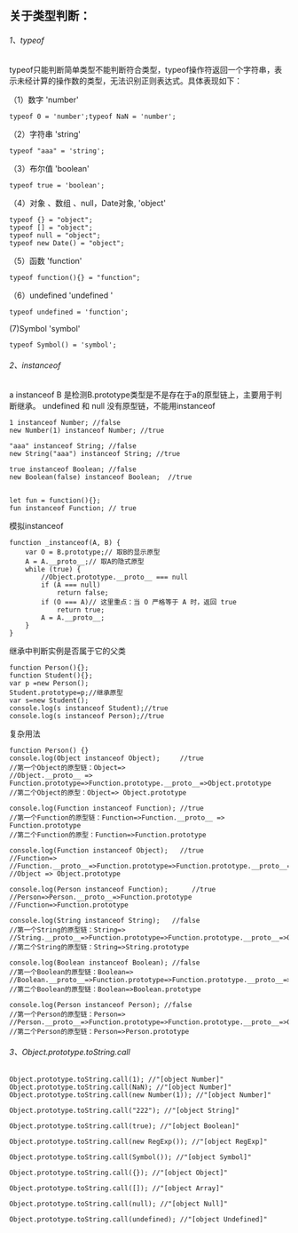 ## 关于类型判断：

###### 1、typeof 

typeof只能判断简单类型不能判断符合类型，typeof操作符返回一个字符串，表示未经计算的操作数的类型，无法识别正则表达式。具体表现如下：

（1）数字  'number'

```
typeof 0 = 'number';typeof NaN = 'number';
```

 （2）字符串  'string'

```
typeof "aaa" = 'string';
```

 （3）布尔值  'boolean'
 
```
typeof true = 'boolean';
```

（4）对象 、数组 、null，Date对象, 'object'

```
typeof {} = "object"; 
typeof [] = "object";
typeof null = "object";
typeof new Date() = "object";
```
（5）函数  'function'

```
typeof function(){} = "function";
```

（6）undefined  'undefined '

```
typeof undefined = 'function';
```
(7)Symbol  'symbol'

```
typeof Symbol() = 'symbol';
```

###### 2、instanceof
a instanceof B 是检测B.prototype类型是不是存在于a的原型链上，主要用于判断继承。
undefined 和 null 没有原型链，不能用instanceof
 
```
1 instanceof Number; //false
new Number(1) instanceof Number; //true

"aaa" instanceof String; //false
new String("aaa") instanceof String; //true

true instanceof Boolean; //false
new Boolean(false) instanceof Boolean;  //true


let fun = function(){};
fun instanceof Function; // true

```
模拟instanceof

```
function _instanceof(A, B) {
    var O = B.prototype;// 取B的显示原型
    A = A.__proto__;// 取A的隐式原型
    while (true) {
        //Object.prototype.__proto__ === null
        if (A === null)
            return false;
        if (O === A)// 这里重点：当 O 严格等于 A 时，返回 true
            return true;
        A = A.__proto__;
    }
}
```

继承中判断实例是否属于它的父类

```
function Person(){};
function Student(){};
var p =new Person();
Student.prototype=p;//继承原型
var s=new Student();
console.log(s instanceof Student);//true
console.log(s instanceof Person);//true
```


复杂用法

```
function Person() {}
console.log(Object instanceof Object);     //true
//第一个Object的原型链：Object=>
//Object.__proto__ => Function.prototype=>Function.prototype.__proto__=>Object.prototype
//第二个Object的原型：Object=> Object.prototype

console.log(Function instanceof Function); //true
//第一个Function的原型链：Function=>Function.__proto__ => Function.prototype
//第二个Function的原型：Function=>Function.prototype

console.log(Function instanceof Object);   //true
//Function=>
//Function.__proto__=>Function.prototype=>Function.prototype.__proto__=>Object.prototype
//Object => Object.prototype

console.log(Person instanceof Function);      //true
//Person=>Person.__proto__=>Function.prototype
//Function=>Function.prototype

console.log(String instanceof String);   //false
//第一个String的原型链：String=>
//String.__proto__=>Function.prototype=>Function.prototype.__proto__=>Object.prototype
//第二个String的原型链：String=>String.prototype

console.log(Boolean instanceof Boolean); //false
//第一个Boolean的原型链：Boolean=>
//Boolean.__proto__=>Function.prototype=>Function.prototype.__proto__=>Object.prototype
//第二个Boolean的原型链：Boolean=>Boolean.prototype

console.log(Person instanceof Person); //false
//第一个Person的原型链：Person=>
//Person.__proto__=>Function.prototype=>Function.prototype.__proto__=>Object.prototype
//第二个Person的原型链：Person=>Person.prototype
```
###### 3、Object.prototype.toString.call

```
Object.prototype.toString.call(1); //"[object Number]"
Object.prototype.toString.call(NaN); //"[object Number]"
Object.prototype.toString.call(new Number(1)); //"[object Number]"

Object.prototype.toString.call("222"); //"[object String]"

Object.prototype.toString.call(true); //"[object Boolean]"

Object.prototype.toString.call(new RegExp()); //"[object RegExp]"

Object.prototype.toString.call(Symbol()); //"[object Symbol]"

Object.prototype.toString.call({}); //"[object Object]"

Object.prototype.toString.call([]); //"[object Array]"

Object.prototype.toString.call(null); //"[object Null]"

Object.prototype.toString.call(undefined); //"[object Undefined]"
```





